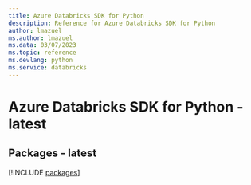 ```yaml
---
title: Azure Databricks SDK for Python
description: Reference for Azure Databricks SDK for Python
author: lmazuel
ms.author: lmazuel
ms.data: 03/07/2023
ms.topic: reference
ms.devlang: python
ms.service: databricks
---
```

# Azure Databricks SDK for Python - latest
## Packages - latest
[!INCLUDE [packages](databricks-index.md)]